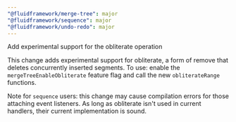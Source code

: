 ```yaml
---
"@fluidframework/merge-tree": major
"@fluidframework/sequence": major
"@fluidframework/undo-redo": major
---
```


Add experimental support for the obliterate operation

This change adds experimental support for obliterate, a form of remove that deletes concurrently inserted segments. To use: enable the `mergeTreeEnableObliterate` feature flag and call the new `obliterateRange` functions.

Note for `sequence` users: this change may cause compilation errors for those attaching event listeners. As long as obliterate isn't used in current handlers, their current implementation is sound.

